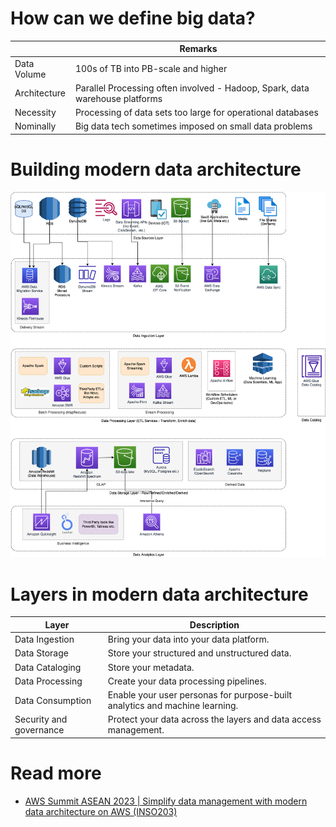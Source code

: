 # How can we define big data?

|              | Remarks                                                                      |
|--------------|------------------------------------------------------------------------------|
| Data Volume  | 100s of TB into PB-scale and higher                                          |
| Architecture | Parallel Processing often involved - Hadoop, Spark, data warehouse platforms |
| Necessity    | Processing of data sets too large for operational databases                  |
| Nominally    | Big data tech sometimes imposed on small data problems                       |

# Building modern data architecture

![](Data-Architecture-ETL-Ingestion-Processing-Analytics.png)

# Layers in modern data architecture

| Layer                   | Description                                                                 |
|-------------------------|-----------------------------------------------------------------------------|
| Data Ingestion          | Bring your data into your data platform.                                    |
| Data Storage            | Store your structured and unstructured data.                                |
| Data Cataloging         | Store your metadata.                                                        |
| Data Processing         | Create your data processing pipelines.                                      |
| Data Consumption        | Enable your user personas for purpose-built analytics and machine learning. |
| Security and governance | Protect your data across the layers and data access management.             |

# Read more
- [AWS Summit ASEAN 2023 | Simplify data management with modern data architecture on AWS (INSO203)](https://www.youtube.com/watch?v=hwF0AZaUc6U)